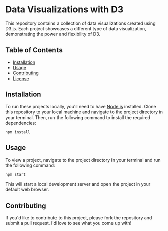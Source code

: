 # Data Visualizations with D3

This repository contains a collection of data visualizations created using D3.js. Each project showcases a different type of data visualization, demonstrating the power and flexibility of D3.

## Table of Contents

- [Installation](#installation)
- [Usage](#usage)
- [Contributing](#contributing)
- [License](#license)

## Installation

To run these projects locally, you'll need to have [Node.js](https://nodejs.org) installed. Clone this repository to your local machine and navigate to the project directory in your terminal. Then, run the following command to install the required dependencies:

```bash
npm install
```

## Usage

To view a project, navigate to the project directory in your terminal and run the following command:

```bash
npm start
```

This will start a local development server and open the project in your default web browser.

## Contributing

If you'd like to contribute to this project, please fork the repository and submit a pull request. I'd love to see what you come up with!
